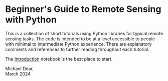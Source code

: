 # Beginner's Guide to Remote Sensing with Python
This is a collection of short tutorials using Python libraries for typical remote sensing tasks. The code is intended to be at a level accessible to people with minimal to intermediate Python experience. There are explanatory comments and references to further reading throughout each tutorial. 

The [Introduction](Introduction.ipynb) notebook is the best place to start.

Michael Dear, <br> 
March 2024
